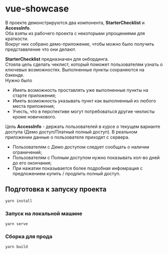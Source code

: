 # vue-showcase
В проекте демонстрируются два компонента, **StarterChecklist** и **AccessInfo**.  
Оба взяты из рабочего проекта с некоторыми упрощениями для краткости.  
Вокруг них собрано демо-приложение, чтобы можно было получить представвление что они делают.

**StarterChecklist** предназначен для онбординга.  
Стояла цель сделать чеклист, который поможет пользователям узнать о ключевых возможностях. 
Выполненные пункты сохраняются на бэкенде.  
Нужно было
- Иметь возможность проставлять уже выполненные пункты на старте приложения;
- Иметь возможность указывать пункт как выполненный из любого места приложения;
- Учесть, что в перспективе могут потребоваться другие чеклисты кроме новичкового.

Цель **AccessInfo** - держать пользователей в курсе о текущем варианте доступа (Демо доступ/Платный полный доступ). В реальном приложении данные о пользователе приходят с сервера.  
- Пользователям с Демо доступом следует сообщать о наличии ограничений;
- Пользователям с Полным доступом нужно показывать кол-во дней до его окончания;
- При нажатии показывается более подробная инфомрация с предложением купить / продлить полный доступ.

## Подготовка к запуску проекта
```
yarn install
```

### Запуск на локальной машине
```
yarn serve
```

### Сборка для прода
```
yarn build
```